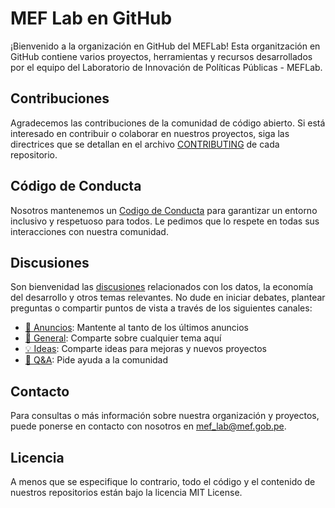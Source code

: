 # MEF Lab en GitHub

¡Bienvenido a la organización en GitHub del MEFLab! Esta organitzación en GitHub contiene varios proyectos, herramientas y recursos desarrollados por el equipo del Laboratorio de Innovación de Políticas Públicas - MEFLab.

## Contribuciones

Agradecemos las contribuciones de la comunidad de código abierto. Si está interesado en contribuir o colaborar en nuestros proyectos, siga las directrices que se detallan en el archivo  [CONTRIBUTING](CONTRIBUTING.md) de cada repositorio.

## Código de Conducta

Nosotros mantenemos un [Codigo de Conducta](CODE_OF_CONDUCT.md) para garantizar un entorno inclusivo y respetuoso para todos. Le pedimos que lo respete en todas sus interacciones con nuestra comunidad.

## Discusiones

Son bienvenidad las [discusiones](https://github.com/orgs/mef-lab/discussions) relacionados con los datos, la economía del desarrollo y otros temas relevantes. No dude en iniciar debates, plantear preguntas o compartir puntos de vista a través de los siguientes canales:

- [📣 Anuncios](https://github.com/orgs/mef-lab/discussions/categories/announcements): Mantente al tanto de los últimos anuncios
- [💬 General](https://github.com/orgs/mef-lab/discussions/categories/general): Comparte sobre cualquier tema aquí
- [💡 Ideas](https://github.com/orgs/mef-lab/discussions/categories/ideas): Comparte ideas para mejoras y nuevos proyectos
- [🙏 Q&A](https://github.com/orgs/mef-lab/discussions/categories/q-a): Pide ayuda a la comunidad

## Contacto

Para consultas o más información sobre nuestra organización y proyectos, puede ponerse en contacto con nosotros en [mef_lab@mef.gob.pe](mailto:mef_lab@mef.gob.pe).

## Licencia

A menos que se especifique lo contrario, todo el código y el contenido de nuestros repositorios están bajo la licencia MIT License.
